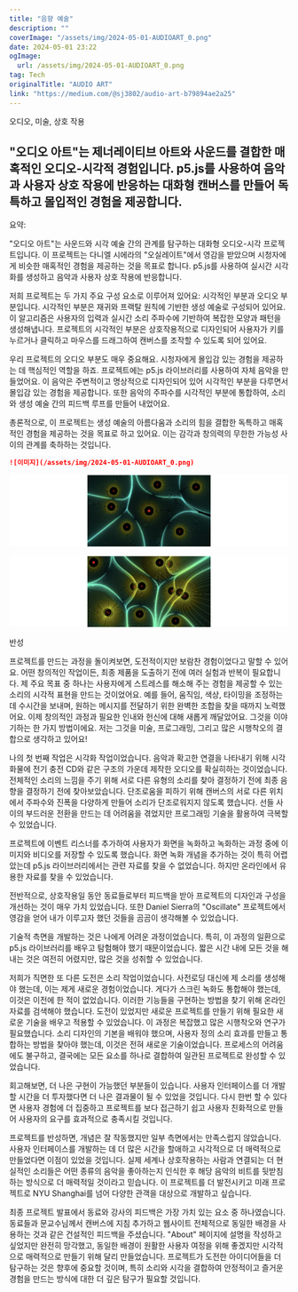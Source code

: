 ```yaml
---
title: "음향 예술"
description: ""
coverImage: "/assets/img/2024-05-01-AUDIOART_0.png"
date: 2024-05-01 23:22
ogImage: 
  url: /assets/img/2024-05-01-AUDIOART_0.png
tag: Tech
originalTitle: "AUDIO ART"
link: "https://medium.com/@sj3802/audio-art-b79894ae2a25"
---
```



오디오, 미술, 상호 작용

## "오디오 아트"는 제너레이티브 아트와 사운드를 결합한 매혹적인 오디오-시각적 경험입니다. p5.js를 사용하여 음악과 사용자 상호 작용에 반응하는 대화형 캔버스를 만들어 독특하고 몰입적인 경험을 제공합니다.

요약:

"오디오 아트"는 사운드와 시각 예술 간의 관계를 탐구하는 대화형 오디오-시각 프로젝트입니다. 이 프로젝트는 다니엘 시에라의 "오실레이트"에서 영감을 받았으며 시청자에게 비슷한 매혹적인 경험을 제공하는 것을 목표로 합니다. p5.js를 사용하여 실시간 시각화를 생성하고 음악과 사용자 상호 작용에 반응합니다.

<div class="content-ad"></div>

저희 프로젝트는 두 가지 주요 구성 요소로 이루어져 있어요: 시각적인 부분과 오디오 부분입니다. 시각적인 부분은 재귀와 프랙탈 원칙에 기반한 생성 예술로 구성되어 있어요. 이 알고리즘은 사용자의 입력과 실시간 소리 주파수에 기반하여 복잡한 모양과 패턴을 생성해냅니다. 프로젝트의 시각적인 부분은 상호작용적으로 디자인되어 사용자가 키를 누르거나 클릭하고 마우스를 드래그하여 캔버스를 조작할 수 있도록 되어 있어요.

우리 프로젝트의 오디오 부분도 매우 중요해요. 시청자에게 몰입감 있는 경험을 제공하는 데 핵심적인 역할을 하죠. 프로젝트에는 p5.js 라이브러리를 사용하여 자체 음악을 만들었어요. 이 음악은 주변적이고 명상적으로 디자인되어 있어 시각적인 부분을 다루면서 몰입감 있는 경험을 제공합니다. 또한 음악의 주파수를 시각적인 부분에 통합하여, 소리와 생성 예술 간의 피드백 루프를 만들어 내었어요.

총론적으로, 이 프로젝트는 생성 예술의 아름다움과 소리의 힘을 결합한 독특하고 매혹적인 경험을 제공하는 것을 목표로 하고 있어요. 이는 감각과 창의력의 무한한 가능성 사이의 관계를 축하하는 것입니다.

```markdown
![이미지](/assets/img/2024-05-01-AUDIOART_0.png)
```

<div class="content-ad"></div>

![AUDIOART_1 이미지](/assets/img/2024-05-01-AUDIOART_1.png)

![AUDIOART_2 이미지](/assets/img/2024-05-01-AUDIOART_2.png)

반성

프로젝트를 만드는 과정을 돌이켜보면, 도전적이지만 보람찬 경험이었다고 말할 수 있어요. 어떤 창의적인 작업이든, 최종 제품을 도출하기 전에 여러 실험과 반복이 필요합니다. 제 주요 목표 중 하나는 사용자에게 스트레스를 해소해 주는 경험을 제공할 수 있는 소리의 시각적 표현을 만드는 것이었어요. 예를 들어, 움직임, 색상, 타이밍을 조정하는 데 수시간을 보내며, 원하는 메시지를 전달하기 위한 완벽한 조합을 찾을 때까지 노력했어요. 이제 창의적인 과정과 필요한 인내와 헌신에 대해 새롭게 깨달았어요. 그것을 이야기하는 한 가지 방법이에요. 저는 그것을 미술, 프로그래밍, 그리고 많은 시행착오의 결합으로 생각하고 있어요!

<div class="content-ad"></div>

나의 첫 번째 작업은 시각화 작업이었습니다. 음악과 확고한 연결을 나타내기 위해 시각화물에 전기 충전 CD와 같은 구조의 가운데 제작한 오디오를 확실히하는 것이었습니다. 전체적인 소리의 느낌을 주기 위해 서로 다른 유형의 소리를 찾아 결정하기 전에 최종 음향을 결정하기 전에 찾아보았습니다. 단조로움을 피하기 위해 캔버스의 서로 다른 위치에서 주파수와 진폭을 다양하게 만들어 소리가 단조로워지지 않도록 했습니다. 선들 사이의 부드러운 전환을 만드는 데 어려움을 겪었지만 프로그래밍 기술을 활용하여 극복할 수 있었습니다.

프로젝트에 이벤트 리스너를 추가하여 사용자가 화면을 녹화하고 녹화하는 과정 중에 이미지와 비디오를 저장할 수 있도록 했습니다. 화면 녹화 개념을 추가하는 것이 특히 어렵았는데 p5.js 라이브러리에서는 관련 자료를 찾을 수 없었습니다. 하지만 온라인에서 유용한 자료를 찾을 수 있었습니다.

전반적으로, 상호작용일 동안 동료들로부터 피드백을 받아 프로젝트의 디자인과 구성을 개선하는 것이 매우 가치 있었습니다. 또한 Daniel Sierra의 "Oscillate" 프로젝트에서 영감을 얻어 내가 이루고자 했던 것들을 곰곰이 생각해볼 수 있었습니다.

기술적 측면을 개발하는 것은 나에게 어려운 과정이었습니다. 특히, 이 과정의 일환으로 p5.js 라이브러리를 배우고 탐험해야 했기 때문이었습니다. 짧은 시간 내에 모든 것을 해내는 것은 여전히 어렸지만, 많은 것을 성취할 수 있었습니다.

<div class="content-ad"></div>

저희가 직면한 또 다른 도전은 소리 작업이었습니다. 사전로딩 대신에 제 소리를 생성해야 했는데, 이는 제게 새로운 경험이었습니다. 게다가 스크린 녹화도 통합해야 했는데, 이것은 이전에 한 적이 없었습니다. 이러한 기능들을 구현하는 방법을 찾기 위해 온라인 자료를 검색해야 했습니다. 도전이 있었지만 새로운 프로젝트를 만들기 위해 필요한 새로운 기술을 배우고 적용할 수 있었습니다. 이 과정은 복잡했고 많은 시행착오와 연구가 필요했습니다. 소리 디자인의 기본을 배워야 했으며, 사용자 정의 소리 효과를 만들고 통합하는 방법을 찾아야 했는데, 이것은 전혀 새로운 기술이었습니다. 프로세스의 어려움에도 불구하고, 결국에는 모든 요소를 하나로 결합하여 일관된 프로젝트로 완성할 수 있었습니다.

회고해보면, 더 나은 구현이 가능했던 부분들이 있습니다. 사용자 인터페이스를 더 개발할 시간을 더 투자했다면 더 나은 결과물이 될 수 있었을 것입니다. 다시 한번 할 수 있다면 사용자 경험에 더 집중하고 프로젝트를 보다 접근하기 쉽고 사용자 친화적으로 만들어 사용자의 요구를 효과적으로 충족시킬 것입니다.

프로젝트를 반성하면, 개념은 잘 작동했지만 일부 측면에서는 만족스럽지 않았습니다. 사용자 인터페이스를 개발하는 데 더 많은 시간을 할애하고 시각적으로 더 매력적으로 만들었다면 이점이 있었을 것입니다. 실제 세계나 상호작용하는 사람과 연결되는 더 현실적인 소리들은 어떤 종류의 음악을 좋아하는지 인식한 후 해당 음악의 비트를 뒷받침하는 방식으로 더 매력적일 것이라고 믿습니다. 이 프로젝트를 더 발전시키고 미래 프로젝트로 NYU Shanghai를 넘어 다양한 관객을 대상으로 개발하고 싶습니다.

최종 프로젝트 발표에서 동료와 강사의 피드백은 가장 가치 있는 요소 중 하나였습니다. 동료들과 문교수님께서 캔버스에 지침 추가하고 웹사이트 전체적으로 동일한 배경을 사용하는 것과 같은 건설적인 피드백을 주셨습니다. "About" 페이지에 설명을 작성하고 싶었지만 완전히 망각했고, 동일한 배경이 원활한 사용자 여정을 위해 좋겠지만 시각적으로 매력적으로 만들기 위해 달리 만들었습니다. 프로젝트가 도전한 아이디어들을 더 탐구하는 것은 향후에 중요할 것이며, 특히 소리와 시각을 결합하여 안정적이고 즐거운 경험을 만드는 방식에 대한 더 깊은 탐구가 필요할 것입니다.